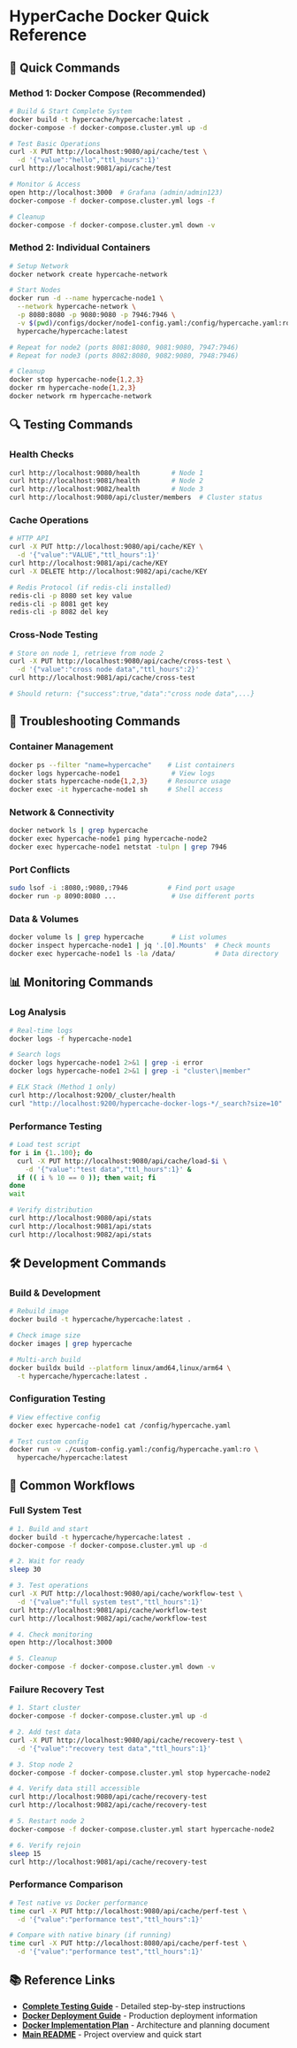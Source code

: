 # HyperCache Docker Quick Reference

## 🚀 **Quick Commands**

### Method 1: Docker Compose (Recommended)
```bash
# Build & Start Complete System
docker build -t hypercache/hypercache:latest .
docker-compose -f docker-compose.cluster.yml up -d

# Test Basic Operations
curl -X PUT http://localhost:9080/api/cache/test \
  -d '{"value":"hello","ttl_hours":1}'
curl http://localhost:9081/api/cache/test

# Monitor & Access
open http://localhost:3000  # Grafana (admin/admin123)
docker-compose -f docker-compose.cluster.yml logs -f

# Cleanup
docker-compose -f docker-compose.cluster.yml down -v
```

### Method 2: Individual Containers
```bash
# Setup Network
docker network create hypercache-network

# Start Nodes
docker run -d --name hypercache-node1 \
  --network hypercache-network \
  -p 8080:8080 -p 9080:9080 -p 7946:7946 \
  -v $(pwd)/configs/docker/node1-config.yaml:/config/hypercache.yaml:ro \
  hypercache/hypercache:latest

# Repeat for node2 (ports 8081:8080, 9081:9080, 7947:7946)
# Repeat for node3 (ports 8082:8080, 9082:9080, 7948:7946)

# Cleanup
docker stop hypercache-node{1,2,3}
docker rm hypercache-node{1,2,3}
docker network rm hypercache-network
```

## 🔍 **Testing Commands**

### Health Checks
```bash
curl http://localhost:9080/health        # Node 1
curl http://localhost:9081/health        # Node 2
curl http://localhost:9082/health        # Node 3
curl http://localhost:9080/api/cluster/members  # Cluster status
```

### Cache Operations
```bash
# HTTP API
curl -X PUT http://localhost:9080/api/cache/KEY \
  -d '{"value":"VALUE","ttl_hours":1}'
curl http://localhost:9081/api/cache/KEY
curl -X DELETE http://localhost:9082/api/cache/KEY

# Redis Protocol (if redis-cli installed)
redis-cli -p 8080 set key value
redis-cli -p 8081 get key
redis-cli -p 8082 del key
```

### Cross-Node Testing
```bash
# Store on node 1, retrieve from node 2
curl -X PUT http://localhost:9080/api/cache/cross-test \
  -d '{"value":"cross node data","ttl_hours":2}'
curl http://localhost:9081/api/cache/cross-test

# Should return: {"success":true,"data":"cross node data",...}
```

## 🔧 **Troubleshooting Commands**

### Container Management
```bash
docker ps --filter "name=hypercache"    # List containers
docker logs hypercache-node1             # View logs
docker stats hypercache-node{1,2,3}     # Resource usage
docker exec -it hypercache-node1 sh     # Shell access
```

### Network & Connectivity
```bash
docker network ls | grep hypercache
docker exec hypercache-node1 ping hypercache-node2
docker exec hypercache-node1 netstat -tulpn | grep 7946
```

### Port Conflicts
```bash
sudo lsof -i :8080,:9080,:7946          # Find port usage
docker run -p 8090:8080 ...              # Use different ports
```

### Data & Volumes
```bash
docker volume ls | grep hypercache       # List volumes
docker inspect hypercache-node1 | jq '.[0].Mounts'  # Check mounts
docker exec hypercache-node1 ls -la /data/          # Data directory
```

## 📊 **Monitoring Commands**

### Log Analysis
```bash
# Real-time logs
docker logs -f hypercache-node1

# Search logs
docker logs hypercache-node1 2>&1 | grep -i error
docker logs hypercache-node1 2>&1 | grep -i "cluster\|member"

# ELK Stack (Method 1 only)
curl http://localhost:9200/_cluster/health
curl "http://localhost:9200/hypercache-docker-logs-*/_search?size=10"
```

### Performance Testing
```bash
# Load test script
for i in {1..100}; do
  curl -X PUT http://localhost:9080/api/cache/load-$i \
    -d '{"value":"test data","ttl_hours":1}' &
  if (( i % 10 == 0 )); then wait; fi
done
wait

# Verify distribution
curl http://localhost:9080/api/stats
curl http://localhost:9081/api/stats  
curl http://localhost:9082/api/stats
```

## 🛠 **Development Commands**

### Build & Development
```bash
# Rebuild image
docker build -t hypercache/hypercache:latest .

# Check image size
docker images | grep hypercache

# Multi-arch build
docker buildx build --platform linux/amd64,linux/arm64 \
  -t hypercache/hypercache:latest .
```

### Configuration Testing
```bash
# View effective config
docker exec hypercache-node1 cat /config/hypercache.yaml

# Test custom config
docker run -v ./custom-config.yaml:/config/hypercache.yaml:ro \
  hypercache/hypercache:latest
```

## 🔄 **Common Workflows**

### Full System Test
```bash
# 1. Build and start
docker build -t hypercache/hypercache:latest .
docker-compose -f docker-compose.cluster.yml up -d

# 2. Wait for ready
sleep 30

# 3. Test operations
curl -X PUT http://localhost:9080/api/cache/workflow-test \
  -d '{"value":"full system test","ttl_hours":1}'
curl http://localhost:9081/api/cache/workflow-test
curl http://localhost:9082/api/cache/workflow-test

# 4. Check monitoring
open http://localhost:3000

# 5. Cleanup
docker-compose -f docker-compose.cluster.yml down -v
```

### Failure Recovery Test
```bash
# 1. Start cluster
docker-compose -f docker-compose.cluster.yml up -d

# 2. Add test data
curl -X PUT http://localhost:9080/api/cache/recovery-test \
  -d '{"value":"recovery test data","ttl_hours":1}'

# 3. Stop node 2
docker-compose -f docker-compose.cluster.yml stop hypercache-node2

# 4. Verify data still accessible
curl http://localhost:9080/api/cache/recovery-test
curl http://localhost:9082/api/cache/recovery-test

# 5. Restart node 2
docker-compose -f docker-compose.cluster.yml start hypercache-node2

# 6. Verify rejoin
sleep 15
curl http://localhost:9081/api/cache/recovery-test
```

### Performance Comparison
```bash
# Test native vs Docker performance
time curl -X PUT http://localhost:9080/api/cache/perf-test \
  -d '{"value":"performance test","ttl_hours":1}'

# Compare with native binary (if running)
time curl -X PUT http://localhost:8080/api/cache/perf-test \
  -d '{"value":"performance test","ttl_hours":1}'
```

## 📚 **Reference Links**

- **[Complete Testing Guide](Local-Docker-Testing-Guide.md)** - Detailed step-by-step instructions
- **[Docker Deployment Guide](Docker-Deployment-Guide.md)** - Production deployment information  
- **[Docker Implementation Plan](Docker-Implementation-Plan.md)** - Architecture and planning document
- **[Main README](../README.md)** - Project overview and quick start
